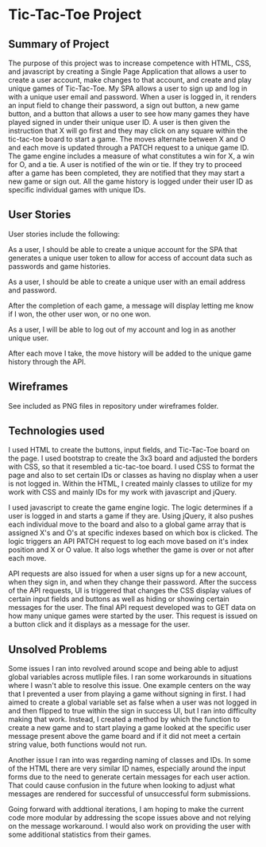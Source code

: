# Tic-Tac-Toe Project

## Summary of Project

The purpose of this project was to increase competence with HTML, CSS, and javascript
by creating a Single Page Application that allows a user to create a user account,
make changes to that account, and create and play unique games of Tic-Tac-Toe.
My SPA allows a user to sign up and log in with a unique user email and password.
When a user is logged in, it renders an input field to change their password,
a sign out button, a new game button, and a button that allows a user to see how
many games they have played signed in under their unique user ID. A user is then
given the instruction that X will go first and they may click on any square within
the tic-tac-toe board to start a game. The moves alternate between X and O and each
move is updated through a PATCH request to a unique game ID. The game engine includes
a measure of what constitutes a win for X, a win for O, and a tie. A user is notified
of the win or tie. If they try to proceed after a game has been completed, they
are notified that they may start a new game or sign out. All the game history is
logged under their user ID as specific individual games with unique IDs.


## User Stories

User stories include the following:

As a user, I should be able to create a unique account for the SPA that generates
a unique user token to allow for access of account data such as passwords and
game histories.

As a user, I should be able to create a unique user with an email address and password.

After the completion of each game, a message will display letting me know if I won,
the other user won, or no one won.

As a user, I will be able to log out of my account and log in as another unique user.

After each move I take, the move history will be added to the unique game history through
the API.

## Wireframes

See included as PNG files in repository under wireframes folder.

## Technologies used

I used HTML to create the buttons, input fields, and Tic-Tac-Toe board on the page.
I used bootstrap to create the 3x3 board and adjusted the borders with CSS, so
that it resembled a tic-tac-toe board. I used CSS to format the page and also
to set certain IDs or classes as having no display when a user is not logged in.
Within the HTML, I created mainly classes to utilize for my work with CSS and
mainly IDs for my work with javascript and jQuery.

I used javascript to create the game engine logic. The logic determines if a user
is logged in and starts a game if they are. Using jQuery, it also pushes each individual move to
the board and also to a global game array that is assigned X's and O's at specific
indexes based on which box is clicked. The logic triggers an API PATCH request to log each
move based on it's index position and X or O value. It also logs whether the game is
over or not after each move.

API requests are also issued for when a user signs up for a new account, when they sign
in, and when they change their password. After the success of the API requests, UI is
triggered that changes the CSS display values of certain input fields and buttons as well
as hiding or showing certain messages for the user. The final API request developed was
to GET data on how many unique games were started by the user. This request is issued on
a button click and it displays as a message for the user.

## Unsolved Problems

Some issues I ran into revolved around scope and being able to adjust global
variables across mutliple files. I ran some workarounds in situations where I wasn't
able to resolve this issue. One example centers on the way that I prevented a user
from playing a game without signing in first. I had aimed to create a global variable
set as false when a user was not logged in and then flipped to true within the
sign in success UI, but I ran into difficulty making that work. Instead,
I created a method by which the function to create a new game and to start playing
a game looked at the specific user message present above the game board and if it
did not meet a certain string value, both functions would not run.

Another issue I ran into was regarding naming of classes and IDs. In some of the HTML
there are very similar ID names, especially around the input forms due to the need to
generate certain messages for each user action. That could cause confusion in the future
when looking to adjust what messages are rendered for successful of unsuccessful form
submissions.

Going forward with addtional iterations, I am hoping to make the current code more
modular by addressing the scope issues above and not relying on the message workaround.
I would also work on providing the user with some additional statistics from their
games.
